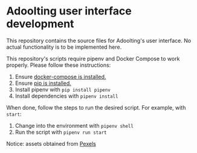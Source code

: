 # Adoolting user interface development

This repository contains the source files for Adoolting's user interface. No actual functionality is to be implemented here.

This repository's scripts require pipenv and Docker Compose to work properly. Please follow these instructions:

1. Ensure [docker-compose is installed.](https://docs.docker.com/compose/install/)
2. Ensure [pip is installed.](https://pip.pypa.io/en/stable/installation/)
3. Install pipenv with `pip install pipenv`
4. Install dependencies with `pipenv install`

When done, follow the steps to run the desired script. For example, with `start`:

1. Change into the environment with `pipenv shell`
2. Run the script with `pipenv run start`

Notice: assets obtained from [Pexels](https://www.pexels.com/)
